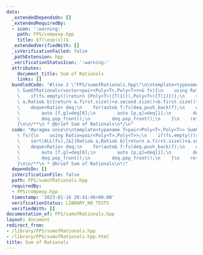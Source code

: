 ```yaml
---
data:
  _extendedDependsOn: []
  _extendedRequiredBy:
  - icon: ':warning:'
    path: FPS/compexp.hpp
    title: $f(\exp(x))$
  _extendedVerifiedWith: []
  _isVerificationFailed: false
  _pathExtension: hpp
  _verificationStatusIcon: ':warning:'
  attributes:
    document_title: Sum of Rationals
    links: []
  bundledCode: "#line 2 \"FPS/sumofRationals.hpp\"\n\ntemplate<typename T>pair<Poly<T>,Poly<T>>\
    \ SumOfRationals(vector<pair<Poly<T>,Poly<T>>>& fs){\n    using Ratio=pair<Poly<T>,Poly<T>>;\n\
    \    if(fs.empty())return {Poly<T>({T(1)}),Poly<T>({T(1)})};\n    sort(ALL(fs),[&](Ratio&\
    \ a,Ratio& b){return a.first.size()+a.second.size()<b.first.size()+b.second.size();});\n\
    \    deque<Ratio> deq;\n    for(auto& f:fs)deq.push_back(f);\n    while(deq.size()>1){\n\
    \        auto [f,g]=deq[0];\n        auto [p,q]=deq[1];\n        deq.push_back({f*q+g*p,g*q});\n\
    \        deq.pop_front();\n        deq.pop_front();\n    }\n    return deq[0];\n\
    }\n\n/**\n * @brief Sum of Rationals\n*/\n"
  code: "#pragma once\n\ntemplate<typename T>pair<Poly<T>,Poly<T>> SumOfRationals(vector<pair<Poly<T>,Poly<T>>>&\
    \ fs){\n    using Ratio=pair<Poly<T>,Poly<T>>;\n    if(fs.empty())return {Poly<T>({T(1)}),Poly<T>({T(1)})};\n\
    \    sort(ALL(fs),[&](Ratio& a,Ratio& b){return a.first.size()+a.second.size()<b.first.size()+b.second.size();});\n\
    \    deque<Ratio> deq;\n    for(auto& f:fs)deq.push_back(f);\n    while(deq.size()>1){\n\
    \        auto [f,g]=deq[0];\n        auto [p,q]=deq[1];\n        deq.push_back({f*q+g*p,g*q});\n\
    \        deq.pop_front();\n        deq.pop_front();\n    }\n    return deq[0];\n\
    }\n\n/**\n * @brief Sum of Rationals\n*/"
  dependsOn: []
  isVerificationFile: false
  path: FPS/sumofRationals.hpp
  requiredBy:
  - FPS/compexp.hpp
  timestamp: '2023-01-16 20:41:46+09:00'
  verificationStatus: LIBRARY_NO_TESTS
  verifiedWith: []
documentation_of: FPS/sumofRationals.hpp
layout: document
redirect_from:
- /library/FPS/sumofRationals.hpp
- /library/FPS/sumofRationals.hpp.html
title: Sum of Rationals
---
```

